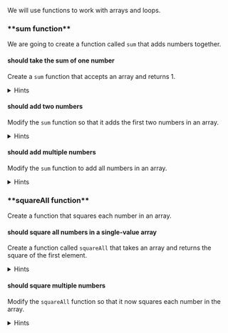 <!--bl
    (filemeta
        (title "Arrays, Loops, and Function Calls")
    )
/bl-->
We will use functions to work with arrays and loops.

### \*\*sum function\*\*

We are going to create a function called `sum` that adds numbers together.

#### should take the sum of one number

Create a `sum` function that accepts an array and returns 1.

<details><summary>Hints</summary>

**Hint**

```javascript
    function sum(_something_) {
        return ?;
    }

    return {
        sum,
    };
```

</details>

#### should add two numbers

Modify the `sum` function so that it adds the first two numbers in an array.

<details><summary>Hints</summary>

**Hint**

```javascript
    function sum(_array_) {
        if(_array_.length === 1) {
            return _array_[0];
        } else {
            return _array_[0] + _array_[1];
        }
    }

    return {
        sum,
    };
```

</details>

#### should add multiple numbers

Modify the `sum` function to add all numbers in an array.

<details><summary>Hints</summary>

**Hint 1 (let)**

```javascript
    function sum(_array_) {
        let result = ?;

        for(let index = _number_; _number_ < _number_; index += 1) {
            result += _something_;
        }

        return result;
    }

    return {
        sum,
    };
```

**Hint 2 (var)**

```javascript
    function sum(_array_) {
        var result = ?;

        for(let index = _number_; _number_ < _number_; index += 1) {
            result += _something_;
        }

        return result;
    }

    return {
        sum,
    };
```

</details>

### \*\*squareAll function\*\*

Create a function that squares each number in an array.

#### should square all numbers in a single-value array

Create a function called `squareAll` that takes an array and returns the square of the first element.

<details><summary>Hints</summary>

**Hint**

```javascript
    function squareAll (values) {
        let result = square(_array_[_number_]);
        return [_something_];
    }

    return {
        squareAll,
    };
```

</details>

#### should square multiple numbers

Modify the `squareAll` function so that it now squares each number in the array.

<details><summary>Hints</summary>

**Hint**

```javascript
    function squareAll (values) {
        for(let index = _number_; _number_ < _number_; index += 1) {
            values[index] = square(_something_);
        }

        return ?;
    }

    return {
        squareAll,
    };
```

</details>